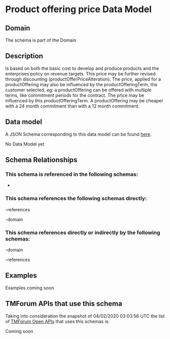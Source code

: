 # Product offering price Data Model

## Domain

The  schema is part of the  Domain

## Description

Is based on both the basic cost to develop and produce products and the enterprises policy on revenue targets. This price may be further revised through discounting (productOfferPriceAlteration). The price, applied for a productOffering may also be influenced by the productOfferingTerm, the customer selected, eg: a productOffering can be offered with multiple terms, like commitment periods for the contract. The price may be influenced by this productOfferingTerm. A productOffering may be cheaper with a 24 month commitment than with a 12 month commitment.

## Data model

A JSON Schema corresponding to this data model can be found
[here](https://github.com/tmforum-rand/schemas/blob/candidates/Product/ProductOfferingPrice.schema.json).

No Data Model yet

## Schema Relationships

### This schema is referenced in the following schemas:

-

### This schema references the following schemas directly:

-references

-domain

### This schema references directly or indirectly by the following schemas:

-domain

-references



## Examples

Examples coming soon

## TMForum APIs that use this schema

Taking into consideration the snapshot of 04/02/2020 03:03:56 UTC the list of [TMForum Open APIs](https://www.tmforum.org/open-apis/) that uses this schemas is:

Coming soon